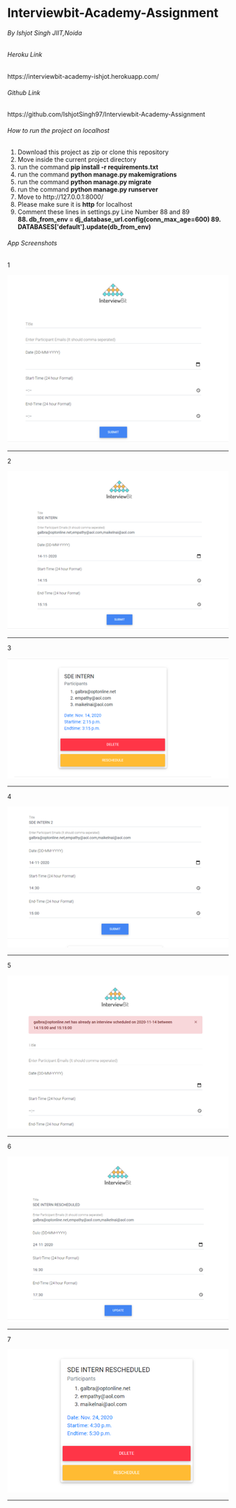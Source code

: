 # Interviewbit-Academy-Assignment

<h6>By Ishjot Singh JIIT,Noida</h6>

<h6>Heroku Link</h6>
https://interviewbit-academy-ishjot.herokuapp.com/

<h6>Github Link</h6>
https://github.com/IshjotSingh97/Interviewbit-Academy-Assignment

<h6>How to run the project on localhost</h6>
<ol>
	<li>Download this project as zip or clone this repository</li>
	<li>Move inside the current project directory</li>
	<li>run the command <b>pip install -r requirements.txt</b></li>
	<li>run the command <b>python manage.py makemigrations</b></li>
	<li>run the command <b>python manage.py migrate</b></li>
	<li>run the command <b>python manage.py runserver</b></li>
	<li>Move to http://127.0.0.1:8000/</li>
	<li>Please make sure it is <b>http</b> for localhost</li>
	<li>Comment these lines in settings.py Line Number 88 and 89</li>
	<b>
		88. db_from_env = dj_database_url.config(conn_max_age=600)
		89. DATABASES['default'].update(db_from_env)
	</b>
</ol>

<h6>App Screenshots</h6>
<p>1</p>
<img src="/appscreenshots/1.png">
<hr>
<p>2</p>
<img src="/appscreenshots/2.png">
<hr>
<p>3</p>
<img src="/appscreenshots/3.png">
<hr>
<p>4</p>
<img src="/appscreenshots/4.png">
<hr>
<p>5</p>
<img src="/appscreenshots/5.png">
<hr>
<p>6</p>
<img src="/appscreenshots/6.png">
<hr>
<p>7</p>
<img src="/appscreenshots/7.png">
<hr>